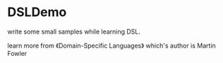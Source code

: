 DSLDemo
=======

write some small samples while learning DSL.


learn more from 《Domain-Specific Languages》 which's author is Martin Fowler
